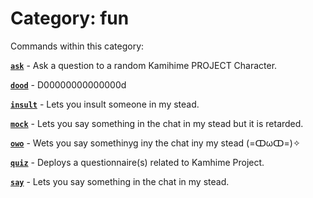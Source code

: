 # Category: fun


Commands within this category:

[**`ask`**](/commands/fun/ask.md) - Ask a question to a random Kamihime PROJECT Character.

[**`dood`**](/commands/fun/dood.md) - D00000000000000d

[**`insult`**](/commands/fun/insult.md) - Lets you insult someone in my stead.

[**`mock`**](/commands/fun/mock.md) - Lets you say something in the chat in my stead but it is retarded.

[**`owo`**](/commands/fun/owo.md) - Wets you say somethinyg iny the chat iny my stead (=ↀωↀ=)✧

[**`quiz`**](/commands/fun/quiz.md) - Deploys a questionnaire(s) related to Kamhime Project.

[**`say`**](/commands/fun/say.md) - Lets you say something in the chat in my stead.
